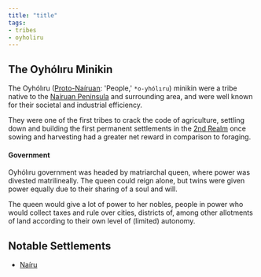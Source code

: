 ```yaml
---
title: "title"
tags:
- tribes
- oyholiru
---
```

## The Oyhólıru Minikin
The Oyhólıru ([Proto-Naíruan](languages/proto-nairuan): 'People,' `*o-yhólıru`) minikin were a tribe native to the [Naíruan Peninsula](locations/nairuan-peninsula.md) and surrounding area, and were well known for their societal and industrial efficiency.

They were one of the first tribes to crack the code of agriculture, settling down and building the first permanent settlements in the [2nd Realm](locations/2nd-realm.md) once sowing and harvesting had a greater net reward in comparison to foraging.
#### Government
Oyhólıru government was headed by matriarchal queen, where power was divested matrilineally. The queen could reign alone, but twins were given power equally due to their sharing of a soul and will.

The queen would give a lot of power to her nobles, people in power who would collect taxes and rule over cities, districts of, among other allotments of land according to their own level of (limited) autonomy.
## Notable Settlements
- [Naíru](locations/nairu.md)